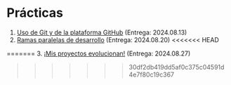 # Prácticas

1. [Uso de Git y de la plataforma GitHub](./1/README.md) (Entrega: 2024.08.13)
2. [Ramas paralelas de desarrollo](./2/README.md) (Entrega: 2024.08.20)
<<<<<<< HEAD
<!-- 3. [Ignorando archivos innecesarios](./3/README.md) (Entrega: 20xx.xx.xx) -->
=======
3. [¡Mis proyectos evolucionan!](./3/README.md) (Entrega: 2024.08.27)
<!-- 4. [Ignorando archivos innecesarios](./3/README.md) (Entrega: 2024.xx.xx) -->
>>>>>>> 30df2db419dd5af0c375c04591d4e7f80c19c367
